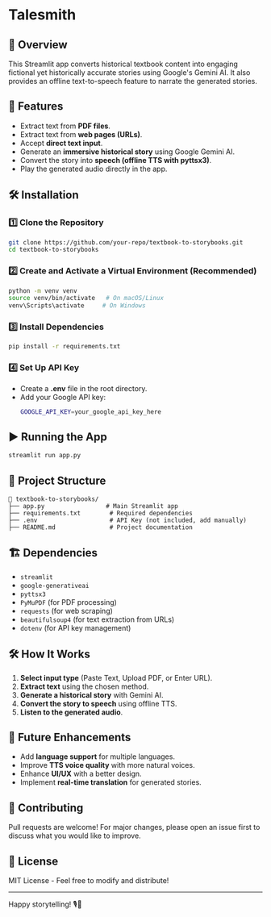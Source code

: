 # Talesmith

## 📜 Overview
This Streamlit app converts historical textbook content into engaging fictional yet historically accurate stories using Google's Gemini AI. It also provides an offline text-to-speech feature to narrate the generated stories.

## 🚀 Features
- Extract text from **PDF files**.
- Extract text from **web pages (URLs)**.
- Accept **direct text input**.
- Generate an **immersive historical story** using Google Gemini AI.
- Convert the story into **speech (offline TTS with pyttsx3)**.
- Play the generated audio directly in the app.

## 🛠️ Installation

### 1️⃣ Clone the Repository
```sh
git clone https://github.com/your-repo/textbook-to-storybooks.git
cd textbook-to-storybooks
```

### 2️⃣ Create and Activate a Virtual Environment (Recommended)
```sh
python -m venv venv
source venv/bin/activate   # On macOS/Linux
venv\Scripts\activate     # On Windows
```

### 3️⃣ Install Dependencies
```sh
pip install -r requirements.txt
```

### 4️⃣ Set Up API Key
- Create a **.env** file in the root directory.
- Add your Google API key:
  ```sh
  GOOGLE_API_KEY=your_google_api_key_here
  ```

## ▶️ Running the App
```sh
streamlit run app.py
```

## 📂 Project Structure
```
📂 textbook-to-storybooks/
├── app.py                 # Main Streamlit app
├── requirements.txt        # Required dependencies
├── .env                    # API Key (not included, add manually)
├── README.md               # Project documentation
```

## 🏗️ Dependencies
- `streamlit`
- `google-generativeai`
- `pyttsx3`
- `PyMuPDF` (for PDF processing)
- `requests` (for web scraping)
- `beautifulsoup4` (for text extraction from URLs)
- `dotenv` (for API key management)

## 🛠️ How It Works
1. **Select input type** (Paste Text, Upload PDF, or Enter URL).
2. **Extract text** using the chosen method.
3. **Generate a historical story** with Gemini AI.
4. **Convert the story to speech** using offline TTS.
5. **Listen to the generated audio**.

## 📌 Future Enhancements
- Add **language support** for multiple languages.
- Improve **TTS voice quality** with more natural voices.
- Enhance **UI/UX** with a better design.
- Implement **real-time translation** for generated stories.

## 🤝 Contributing
Pull requests are welcome! For major changes, please open an issue first to discuss what you would like to improve.

## 📜 License
MIT License - Feel free to modify and distribute!

---
Happy storytelling! 🎙️📖

